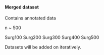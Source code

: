 #### Merged dataset

Contains annotated data

n ~ 500

Surg100
Surg200
Surg300
Surg400
Surg500

Datasets will be added on iteratively.
